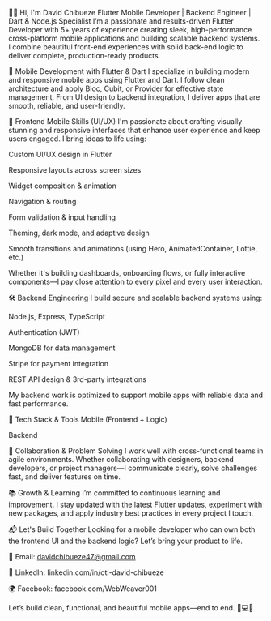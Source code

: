 👋🏾 Hi, I'm David Chibueze
Flutter Mobile Developer | Backend Engineer | Dart & Node.js Specialist
I’m a passionate and results-driven Flutter Developer with 5+ years of experience creating sleek, high-performance cross-platform mobile applications and building scalable backend systems. I combine beautiful front-end experiences with solid back-end logic to deliver complete, production-ready products.

📱 Mobile Development with Flutter & Dart
I specialize in building modern and responsive mobile apps using Flutter and Dart. I follow clean architecture and apply Bloc, Cubit, or Provider for effective state management. From UI design to backend integration, I deliver apps that are smooth, reliable, and user-friendly.

🎨 Frontend Mobile Skills (UI/UX)
I'm passionate about crafting visually stunning and responsive interfaces that enhance user experience and keep users engaged. I bring ideas to life using:

Custom UI/UX design in Flutter

Responsive layouts across screen sizes

Widget composition & animation

Navigation & routing

Form validation & input handling

Theming, dark mode, and adaptive design

Smooth transitions and animations (using Hero, AnimatedContainer, Lottie, etc.)

Whether it's building dashboards, onboarding flows, or fully interactive components—I pay close attention to every pixel and every user interaction.

🛠️ Backend Engineering
I build secure and scalable backend systems using:

Node.js, Express, TypeScript

Authentication (JWT)

MongoDB for data management

Stripe for payment integration

REST API design & 3rd-party integrations

My backend work is optimized to support mobile apps with reliable data and fast performance.

💼 Tech Stack & Tools
Mobile (Frontend + Logic)





Backend






🤝 Collaboration & Problem Solving
I work well with cross-functional teams in agile environments. Whether collaborating with designers, backend developers, or project managers—I communicate clearly, solve challenges fast, and deliver features on time.

📚 Growth & Learning
I’m committed to continuous learning and improvement. I stay updated with the latest Flutter updates, experiment with new packages, and apply industry best practices in every project I touch.

📬 Let's Build Together
Looking for a mobile developer who can own both the frontend UI and the backend logic? Let’s bring your product to life.

📧 Email: davidchibueze47@gmail.com

💼 LinkedIn: linkedin.com/in/oti-david-chibueze

🌍 Facebook: facebook.com/WebWeaver001

Let’s build clean, functional, and beautiful mobile apps—end to end. 📱💻🚀
